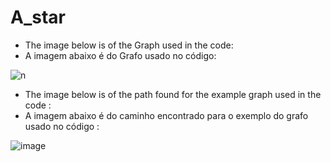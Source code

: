 # A_star

* The image below is of the Graph used in the code:
* A imagem abaixo é do  Grafo usado no código:


![n](https://github.com/faamii/A_star/assets/68048874/d05b74b9-08ce-4797-b3fa-bdf103bf2f21)

* The image below  is of the path found for the example graph  used in the code :
* A imagem abaixo é do caminho encontrado para o exemplo do grafo usado no código :





![image](https://github.com/faamii/A_star/assets/68048874/5376ed48-2b87-4555-aaff-dbf021f21c7d)
